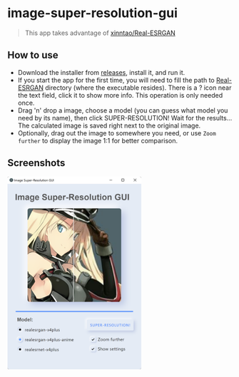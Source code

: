 # image-super-resolution-gui

> This app takes advantage of [xinntao/Real-ESRGAN](https://github.com/xinntao/Real-ESRGAN)

## How to use

- Download the installer from [releases](https://github.com/charlie0129/image-super-resolution-gui/releases), install it, and run it.
- If you start the app for the first time, you will need to fill the path to [Real-ESRGAN](https://github.com/xinntao/Real-ESRGAN/releases) directory (where the executable resides). There is a ? icon near the text field, click it to show more info. This operation is only needed once.
- Drag 'n' drop a image, choose a model (you can guess what model you need by its name), then click SUPER-RESOLUTION! Wait for the results... The calculated image is saved right next to the original image.
- Optionally, drag out the image to somewhere you need, or use `Zoom further` to display the image 1:1 for better comparison.

## Screenshots

<img src="README.assets\image-20211126134115722.png" width="300px" />